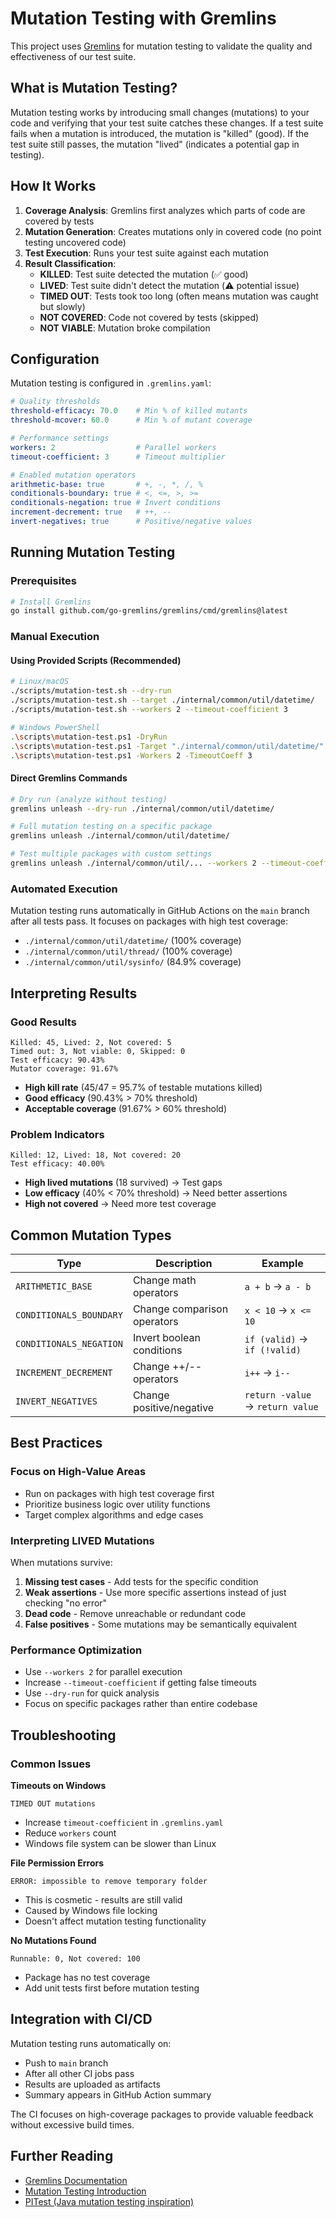 # Mutation Testing with Gremlins

This project uses [Gremlins](https://github.com/go-gremlins/gremlins) for mutation testing to validate the quality and effectiveness of our test suite.

## What is Mutation Testing?

Mutation testing works by introducing small changes (mutations) to your code and verifying that your test suite catches these changes. If a test suite fails when a mutation is introduced, the mutation is "killed" (good). If the test suite still passes, the mutation "lived" (indicates a potential gap in testing).

## How It Works

1. **Coverage Analysis**: Gremlins first analyzes which parts of code are covered by tests
2. **Mutation Generation**: Creates mutations only in covered code (no point testing uncovered code)
3. **Test Execution**: Runs your test suite against each mutation
4. **Result Classification**:
   - **KILLED**: Test suite detected the mutation (✅ good)
   - **LIVED**: Test suite didn't detect the mutation (⚠️ potential issue)  
   - **TIMED OUT**: Tests took too long (often means mutation was caught but slowly)
   - **NOT COVERED**: Code not covered by tests (skipped)
   - **NOT VIABLE**: Mutation broke compilation

## Configuration

Mutation testing is configured in `.gremlins.yaml`:

```yaml
# Quality thresholds
threshold-efficacy: 70.0    # Min % of killed mutants
threshold-mcover: 60.0      # Min % of mutant coverage

# Performance settings  
workers: 2                  # Parallel workers
timeout-coefficient: 3      # Timeout multiplier

# Enabled mutation operators
arithmetic-base: true       # +, -, *, /, %
conditionals-boundary: true # <, <=, >, >=  
conditionals-negation: true # Invert conditions
increment-decrement: true   # ++, --
invert-negatives: true      # Positive/negative values
```

## Running Mutation Testing

### Prerequisites

```bash
# Install Gremlins
go install github.com/go-gremlins/gremlins/cmd/gremlins@latest
```

### Manual Execution

#### Using Provided Scripts (Recommended)

```bash
# Linux/macOS
./scripts/mutation-test.sh --dry-run
./scripts/mutation-test.sh --target ./internal/common/util/datetime/
./scripts/mutation-test.sh --workers 2 --timeout-coefficient 3

# Windows PowerShell
.\scripts\mutation-test.ps1 -DryRun
.\scripts\mutation-test.ps1 -Target "./internal/common/util/datetime/"
.\scripts\mutation-test.ps1 -Workers 2 -TimeoutCoeff 3
```

#### Direct Gremlins Commands

```bash
# Dry run (analyze without testing)
gremlins unleash --dry-run ./internal/common/util/datetime/

# Full mutation testing on a specific package
gremlins unleash ./internal/common/util/datetime/

# Test multiple packages with custom settings
gremlins unleash ./internal/common/util/... --workers 2 --timeout-coefficient 3
```

### Automated Execution

Mutation testing runs automatically in GitHub Actions on the `main` branch after all tests pass. It focuses on packages with high test coverage:

- `./internal/common/util/datetime/` (100% coverage)
- `./internal/common/util/thread/` (100% coverage)  
- `./internal/common/util/sysinfo/` (84.9% coverage)

## Interpreting Results

### Good Results
```
Killed: 45, Lived: 2, Not covered: 5
Timed out: 3, Not viable: 0, Skipped: 0
Test efficacy: 90.43%
Mutator coverage: 91.67%
```

- **High kill rate** (45/47 = 95.7% of testable mutations killed)
- **Good efficacy** (90.43% > 70% threshold)
- **Acceptable coverage** (91.67% > 60% threshold)

### Problem Indicators
```
Killed: 12, Lived: 18, Not covered: 20
Test efficacy: 40.00%
```

- **High lived mutations** (18 survived) → Test gaps
- **Low efficacy** (40% < 70% threshold) → Need better assertions
- **High not covered** → Need more test coverage

## Common Mutation Types

| Type | Description | Example |
|------|-------------|---------|
| `ARITHMETIC_BASE` | Change math operators | `a + b` → `a - b` |
| `CONDITIONALS_BOUNDARY` | Change comparison operators | `x < 10` → `x <= 10` |  
| `CONDITIONALS_NEGATION` | Invert boolean conditions | `if (valid)` → `if (!valid)` |
| `INCREMENT_DECREMENT` | Change ++/-- operators | `i++` → `i--` |
| `INVERT_NEGATIVES` | Change positive/negative | `return -value` → `return value` |

## Best Practices

### Focus on High-Value Areas
- Run on packages with high test coverage first
- Prioritize business logic over utility functions
- Target complex algorithms and edge cases

### Interpreting LIVED Mutations
When mutations survive:
1. **Missing test cases** - Add tests for the specific condition
2. **Weak assertions** - Use more specific assertions instead of just checking "no error"
3. **Dead code** - Remove unreachable or redundant code
4. **False positives** - Some mutations may be semantically equivalent

### Performance Optimization
- Use `--workers 2` for parallel execution
- Increase `--timeout-coefficient` if getting false timeouts
- Use `--dry-run` for quick analysis
- Focus on specific packages rather than entire codebase

## Troubleshooting

### Common Issues

**Timeouts on Windows**
```
TIMED OUT mutations
```
- Increase `timeout-coefficient` in `.gremlins.yaml`
- Reduce `workers` count
- Windows file system can be slower than Linux

**File Permission Errors**
```
ERROR: impossible to remove temporary folder
```
- This is cosmetic - results are still valid
- Caused by Windows file locking
- Doesn't affect mutation testing functionality

**No Mutations Found**
```
Runnable: 0, Not covered: 100
```
- Package has no test coverage
- Add unit tests first before mutation testing

## Integration with CI/CD

Mutation testing runs automatically on:
- Push to `main` branch
- After all other CI jobs pass
- Results are uploaded as artifacts
- Summary appears in GitHub Action summary

The CI focuses on high-coverage packages to provide valuable feedback without excessive build times.

## Further Reading

- [Gremlins Documentation](https://gremlins.dev/)
- [Mutation Testing Introduction](https://pedrorijo.com/blog/intro-mutation/)
- [PITest (Java mutation testing inspiration)](https://pitest.org/)
